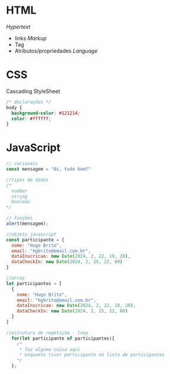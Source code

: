 # HTML

*Hypertext*
- links
*Markup*
- Tag
- Atributos/propriedades
*Language*

# CSS
Cascading StyleSheet 
```css
/* declarações */
body {
  background-color: #121214;
  color: #ffffff;
}
```

# JavaScript
```js
// variaveis
const mensagem = "Oi, tudo bem?"

//tipos de dados
/*
  number
  string
  boolean
*/

// funções
alert(mensagem);

//objeto javascript
const participante = {
  nome: "Hugo Brito",
  email: "hgbrito@email.com.br",
  dataInscricao: new Date(2024, 2, 22, 19, 20),
  dataCheckIn: new Date(2024, 2, 25, 22, 00)
}

//array
let participantes = [
  {
    nome: "Hugo Brito",
    email: "hgbrito@email.com.br",
    dataInscricao: new Date(2024, 2, 22, 19, 20),
    dataCheckIn: new Date(2024, 2, 25, 22, 00)
  }
]

//estrutura de repetição - loop
  for(let participante of participantes){
    /*
     * faz alguma coisa aqui 
     * enquanto tiver participante na lista de participantes    
    */
  };
```